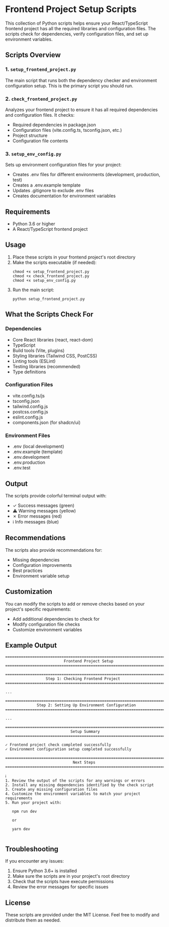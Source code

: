 # Frontend Project Setup Scripts

This collection of Python scripts helps ensure your React/TypeScript frontend project has all the required libraries and configuration files. The scripts check for dependencies, verify configuration files, and set up environment variables.

## Scripts Overview

### 1. `setup_frontend_project.py`

The main script that runs both the dependency checker and environment configuration setup. This is the primary script you should run.

### 2. `check_frontend_project.py`

Analyzes your frontend project to ensure it has all required dependencies and configuration files. It checks:

- Required dependencies in package.json
- Configuration files (vite.config.ts, tsconfig.json, etc.)
- Project structure
- Configuration file contents

### 3. `setup_env_config.py`

Sets up environment configuration files for your project:

- Creates .env files for different environments (development, production, test)
- Creates a .env.example template
- Updates .gitignore to exclude .env files
- Creates documentation for environment variables

## Requirements

- Python 3.6 or higher
- A React/TypeScript frontend project

## Usage

1. Place these scripts in your frontend project's root directory
2. Make the scripts executable (if needed):
   ```
   chmod +x setup_frontend_project.py
   chmod +x check_frontend_project.py
   chmod +x setup_env_config.py
   ```
3. Run the main script:
   ```
   python setup_frontend_project.py
   ```

## What the Scripts Check For

### Dependencies

- Core React libraries (react, react-dom)
- TypeScript
- Build tools (Vite, plugins)
- Styling libraries (Tailwind CSS, PostCSS)
- Linting tools (ESLint)
- Testing libraries (recommended)
- Type definitions

### Configuration Files

- vite.config.ts/js
- tsconfig.json
- tailwind.config.js
- postcss.config.js
- eslint.config.js
- components.json (for shadcn/ui)

### Environment Files

- .env (local development)
- .env.example (template)
- .env.development
- .env.production
- .env.test

## Output

The scripts provide colorful terminal output with:

- ✓ Success messages (green)
- ⚠ Warning messages (yellow)
- ✗ Error messages (red)
- ℹ Info messages (blue)

## Recommendations

The scripts also provide recommendations for:

- Missing dependencies
- Configuration improvements
- Best practices
- Environment variable setup

## Customization

You can modify the scripts to add or remove checks based on your project's specific requirements:

- Add additional dependencies to check for
- Modify configuration file checks
- Customize environment variables

## Example Output

```
================================================================================
                          Frontend Project Setup
================================================================================

================================================================================
                  Step 1: Checking Frontend Project
================================================================================

...

================================================================================
              Step 2: Setting Up Environment Configuration
================================================================================

...

================================================================================
                             Setup Summary
================================================================================

✓ Frontend project check completed successfully
✓ Environment configuration setup completed successfully

================================================================================
                              Next Steps
================================================================================

ℹ 
1. Review the output of the scripts for any warnings or errors
2. Install any missing dependencies identified by the check script
3. Create any missing configuration files
4. Customize the environment variables to match your project requirements
5. Run your project with:
   
   npm run dev
   
   or
   
   yarn dev
    
```

## Troubleshooting

If you encounter any issues:

1. Ensure Python 3.6+ is installed
2. Make sure the scripts are in your project's root directory
3. Check that the scripts have execute permissions
4. Review the error messages for specific issues

## License

These scripts are provided under the MIT License. Feel free to modify and distribute them as needed.

